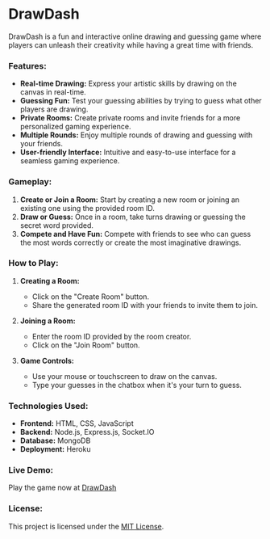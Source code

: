 # DrawDash

DrawDash is a fun and interactive online drawing and guessing game where players can unleash their creativity while having a great time with friends.

### Features:

- **Real-time Drawing:** Express your artistic skills by drawing on the canvas in real-time.
- **Guessing Fun:** Test your guessing abilities by trying to guess what other players are drawing.
- **Private Rooms:** Create private rooms and invite friends for a more personalized gaming experience.
- **Multiple Rounds:** Enjoy multiple rounds of drawing and guessing with your friends.
- **User-friendly Interface:** Intuitive and easy-to-use interface for a seamless gaming experience.

### Gameplay:

1. **Create or Join a Room:** Start by creating a new room or joining an existing one using the provided room ID.
2. **Draw or Guess:** Once in a room, take turns drawing or guessing the secret word provided.
3. **Compete and Have Fun:** Compete with friends to see who can guess the most words correctly or create the most imaginative drawings.

### How to Play:

1. **Creating a Room:**
   - Click on the "Create Room" button.
   - Share the generated room ID with your friends to invite them to join.

2. **Joining a Room:**
   - Enter the room ID provided by the room creator.
   - Click on the "Join Room" button.

3. **Game Controls:**
   - Use your mouse or touchscreen to draw on the canvas.
   - Type your guesses in the chatbox when it's your turn to guess.

### Technologies Used:

- **Frontend:** HTML, CSS, JavaScript
- **Backend:** Node.js, Express.js, Socket.IO
- **Database:** MongoDB
- **Deployment:** Heroku

### Live Demo:

Play the game now at [DrawDash](https://drawdash-8abf16698101.herokuapp.com/)

### License:

This project is licensed under the [MIT License](LICENSE).
